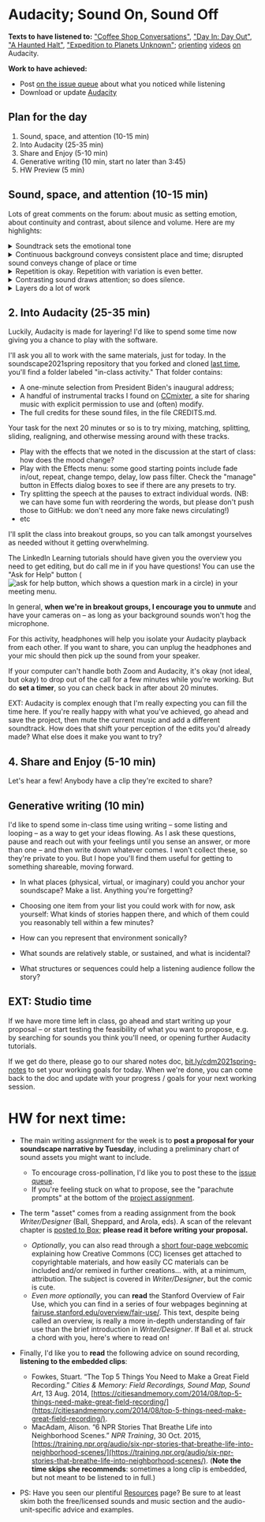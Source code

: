 



# Audacity; Sound On, Sound Off

**Texts to have listened to:** ["Coffee Shop Conversations"](http://dmap.pitt.edu/node/248), ["Day In: Day Out"](http://dmap.pitt.edu/node/177), ["A Haunted Halt"](http://dmap.pitt.edu/node/295), ["Expedition to Planets Unknown"](http://dmap.pitt.edu/node/178); [orienting](https://www.linkedin.com/learning/learning-audacity-2/selecting-and-zooming) [videos](https://www.linkedin.com/learning/learning-audacity-2/playback-controls?resume=false&u=2252458) [on](https://www.linkedin.com/learning/learning-audacity-2/make-selections) Audacity.

**Work to have achieved:**

* Post [on the issue queue]({{site.github.issues_url}}/2) about what you noticed while listening
* Download or update [Audacity](https://www.audacityteam.org/download/)

## Plan for the day

1. Sound, space, and attention (10-15 min)
2. Into Audacity (25-35 min)
3. Share and Enjoy (5-10 min)
5. Generative writing (10 min, start no later than 3:45)
4. HW Preview (5 min)

## Sound, space, and attention (10-15 min)
<!-- Be sure to talk about layers within the clips: how might you group the sounds you heard? -->

Lots of great comments on the forum: about music as setting emotion, about continuity and contrast, about silence and volume. Here are my highlights:

<details><summary>Soundtrack sets the emotional tone</summary>
<p>This one kind of speaks for itself, so I won't belabor the point: a drone can build suspense; soaring strings can sound uplifting or motivational; light jazz can sound cheerful or relaxing; etc.</p>

<p>A fun bonus example: an anxious arrival, <a href="https://youtu.be/7WIw4IbIwG8?t=8">original</a> and <a href="https://www.instagram.com/p/BEZj3YMyAk_/">remastered</a></p>
</details>
<details><summary>Continuous background conveys consistent place and time; disrupted sound conveys change of place or time</summary>
<p>Think of the hubbub of conversation in the coffee shop scene – but think also of the abrupt cuts in the background of "Day In: Day Out," which convey a jump from one place to another.</p>
<p>Many podcasts or radio shows also use short musical interludes to smooth scene changes: they provide continuity across the gap.</p>
</details>
<details><summary>Repetition is okay. Repetition with variation is even better.</summary>
One definition of narrative is  <em>interruption of a stable context</em>, and the fallout of that interruption. When sounds recur, they create a stable context. That we can break.
</details>
<details><summary>Contrasting sound draws attention; so does silence.</summary>
<p>Think of dripping sinks or broken glass, in contrast to continuous drones. Think also of how, in Coffeeshop Conversations, the part that stands out most is when the background – otherwise steady – fades away.</p>
<p>The flip side of this is that a long time <em>without</em> a change can drain attention: you can often get away with very short clips more easily than very long ones.</p>
</details>
<details><summary>Layers do a lot of work</summary>
A few people pointed out the way these things work especially well in concert with one another: ambient sound <em>plus</em> background music <em>plus</em> incidentals are what make it <strong>immersive</strong>.</details>



## 2. Into Audacity (25-35 min)

Luckily, Audacity is made for layering! I'd like to spend some time now giving you a chance to play with the software.

I'll ask you all to work with the same materials, just for today. In the soundscape2021spring repository that you forked and cloned [last time](lesson-03), you'll find a folder labeled "in-class activity." That folder contains:

* A one-minute selection from President Biden's inaugural address;
* A handful of instrumental tracks I found on [CCmixter](http://dig.ccmixter.org/), a site for sharing music with explicit permission to use and (often) modify.
* The full credits for these sound files, in the file CREDITS.md.

<div class="alert alert-success">
Your task for the next 20 minutes or so is to try mixing, matching, splitting, sliding, realigning, and otherwise messing around with these tracks.
<ul><li>Play with the effects that we noted in the discussion at the start of class: how does the mood change?</li>
<li>Play with the Effects menu: some good starting points include fade in/out, repeat, change tempo, delay, low pass filter. Check the "manage" button in Effects dialog boxes to see if there are any presets to try.</li>
<li>Try splitting the speech at the pauses to extract individual words. (NB: we can have some fun with reordering the words, but please don't push those to GitHub: we don't need any more fake news circulating!)</li>
<li>etc</li>
</ul>

I'll split the class into breakout groups, so you can talk amongst yourselves as needed without it getting overwhelming.  
</div>

The LinkedIn Learning tutorials should have given you the overview you need to get editing, but do call me in if you have questions! You can use the "Ask for Help" button (<img src="https://assets.zoom.us/images/en-us/desktop/generic/in-meeting/ask-for-help-icon.png" alt="ask for help button, which shows a question mark in a circle" class="d-inline-block" />) in your meeting menu.

<div class="alert alert-info">
In general, <strong>when we're in breakout groups, I encourage you to unmute</strong> and have your cameras on – as long as your background sounds won't hog the microphone.
</div>

For this activity, headphones will help you isolate your Audacity playback from each other. If you want to share, you can unplug the headphones and your mic should then pick up the sound from your speaker.


<div class="alert alert-warning">If your computer can't handle both Zoom and Audacity, it's okay (not ideal, but okay) to drop out of the call for a few minutes while you're working. But do <strong>set a timer</strong>, so you can check back in after about 20 minutes.</div>


EXT: Audacity is complex enough that I'm really expecting you can fill the time here. If you're really happy with what you've achieved, go ahead and save the project, then mute the current music and add a different soundtrack. How does that shift your perception of the edits you'd already made? What else does it make you want to try?


## 4. Share and Enjoy (5-10 min)

Let's hear a few! Anybody have a clip they're excited to share?

## Generative writing (10 min)

I'd like to spend some in-class time using writing – some listing and looping – as a way to get your ideas flowing. As I ask these questions, pause and reach out with your feelings until you sense an answer, or more than one – and then write down whatever comes. I won't collect these, so they're private to you. But I hope you'll find them useful for getting to something shareable, moving forward.

- In what places (physical, virtual, or imaginary) could you anchor your soundscape? Make a list. Anything you're forgetting?

- Choosing one item from your list you could work with for now, ask yourself: What kinds of stories happen there, and which of them could you reasonably tell within a few minutes?

- How can you represent that environment sonically?

- What sounds are relatively stable, or sustained, and what is incidental?

- What structures or sequences could help a listening audience follow the story?


## EXT: Studio time

If we have more time left in class, go ahead and start writing up your proposal – or start testing the feasibility of what you want to propose, e.g. by searching for sounds you think you'll need, or opening further Audacity tutorials.

If we get do there, please go to our shared notes doc, [bit.ly/cdm2021spring-notes](http://bit.ly/cdm2021spring-notes) to set your working goals for today. When we're done, you can come back to the doc and update with your progress / goals for your next working session.



# HW for next time:

* The main writing assignment for the week is to <strong>post a proposal for your soundscape narrative by Tuesday</strong>, including a preliminary chart of sound assets you might want to include.
  - To encourage cross-pollination, I'd like you to post these to the [issue queue]({{site.github.issues_url}}).
  - If you're feeling stuck on what to propose, see the <a title="Because you reach for them when you feel like you're falling">"parachute prompts"</a> at the bottom of the [project assignment](https://github.com/benmiller314/soundscape{{site.course.slugterm}}#parachute-prompts).

* The term "asset" comes from a reading assignment from the book _Writer/Designer_ (Ball, Sheppard, and Arola, eds). A scan of the relevant chapter is <a title="not posted to preserve the limited distribution that helps justify my fair use claim (as does my colorless copy and the limited amount copied, relative to the book)" href="https://pitt.box.com/shared/static/xovvpta4x2tq1cs9ywr61d2g1udka8m5.pdf
">posted to Box</a>; **please read it before writing your proposal.**
   - _Optionally_, you can also read through a [short four-page webcomic](https://wiki.creativecommons.org/wiki/Howitworks_Comic1) explaining how Creative Commons (CC) licenses get attached to copyrightable materials, and how easily CC materials can be included and/or remixed in further creations... with, at a minimum, attribution. The subject is covered in _Writer/Designer_, but the comic is cute.
    - _Even more optionally_, you can **read** the Stanford Overview of Fair Use, which you can find in a series of four webpages beginning at [fairuse.stanford.edu/overview/fair-use/](https://fairuse.stanford.edu/overview/fair-use/). This text, despite being called an overview, is really a more in-depth understanding of fair use than the brief introduction in _Writer/Designer_. If Ball et al. struck a chord with you, here's where to read on!

* Finally, I'd like you to **read** the following advice on sound recording, **listening to the embedded clips**:
     - Fowkes, Stuart. “The Top 5 Things You Need to Make a Great Field Recording.” *Cities & Memory: Field Recordings, Sound Map, Sound Art*, 13 Aug. 2014, [https://citiesandmemory.com/2014/08/top-5-things-need-make-great-field-recording/](https://citiesandmemory.com/2014/08/top-5-things-need-make-great-field-recording/).
     - MacAdam, Alison. “6 NPR Stories That Breathe Life into Neighborhood Scenes.” *NPR Training*, 30 Oct. 2015, [https://training.npr.org/audio/six-npr-stories-that-breathe-life-into-neighborhood-scenes/](https://training.npr.org/audio/six-npr-stories-that-breathe-life-into-neighborhood-scenes/). (**Note the time skips she recommends**: sometimes a long clip is embedded, but not meant to be listened to in full.)

* PS: Have you seen our plentiful <a href="{{site.github_url}}/resources">Resources</a> page? Be sure to at least skim both the free/licensed sounds and music section and the audio-unit-specific advice and examples.

<!--
The timing of this really only works in the fall:
   * After thinking about the advice, **take a listening tour around your local soundscape**, inside or outside or some combination. (Bring your mask where appropriate.) Take a mental note of what you hear: What are the _continuous_ sounds in this space? Are they distinctive, or fairly generic? What are the _incidental_ sounds that contrast with the background ambiance?
   * Try making a few recordings of your surroundings. (The [resources page](https://benmiller314.github.io/cdm2020fall/resources#audio) has a link to recommended smartphone apps for occasional recording.) Listen back. Do they sound like you expected? Why or why not?
-->
